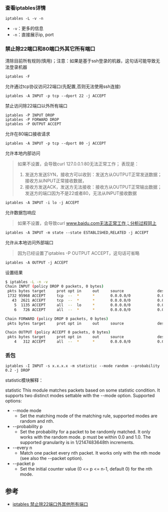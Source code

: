 ### 查看iptables详情

```
iptables -L -v -n
```

- `-v`：更多的信息
- `-n`：直接展示ip, port

### 禁止除22端口和80端口外其它所有端口

清除目前所有规则(慎用)；注意：如果是基于ssh登录的机器，这句话可能导致无法登录机器

```
iptables -F
```

允许通过tcp协议访问22端口(先配置,否则无法使用ssh连接)

```
iptables -A INPUT -p tcp --dport 22 -j ACCEPT
```

禁止访问除22端口以外所有端口

```
iptables -P INPUT DROP
iptables -P FORWARD DROP
iptables -P OUTPUT ACCEPT
```

允许在80端口接收请求

```
iptables -A INPUT -p tcp --dport 80 -j ACCEPT
```

允许本地内部访问

> 如果不设置，会导致curl 127.0.0.1:80无法正常工作；
> 表现是：
> 1. 发送方发送SYN，接收方可以收到：发送方从OUTPUT正常发送数据；接收方从INPUT正常接收数据，
> 2. 接收方发送ACK，发送方无法接收：接收方从OUTPUT正常输出数据；发送方的端口因为不是22或者80，无法从INPUT接收数据

```
iptables -A INPUT -i lo -j ACCEPT
```

允许数据包响应

> 如果不设置，会导致curl www.baidu.com无法正常工作；分析过程同上

```
iptables -A INPUT -m state --state ESTABLISHED,RELATED -j ACCEPT
```

允许从本地访问外部端口

> 因为已经设置了iptables -P OUTPUT ACCEPT，这句话可省略

```
iptables -A OUTPUT -j ACCEPT
```

设置结果

```bash
$ iptables -L -n -v
Chain INPUT (policy DROP 0 packets, 0 bytes)
 pkts bytes target     prot opt in     out     source               destination
 1732 95968 ACCEPT     tcp  --  *      *       0.0.0.0/0            0.0.0.0/0            tcp dpt:22
   43  2621 ACCEPT     tcp  --  *      *       0.0.0.0/0            0.0.0.0/0            tcp dpt:80
    5  1135 ACCEPT     all  --  lo     *       0.0.0.0/0            0.0.0.0/0
    6   726 ACCEPT     all  --  *      *       0.0.0.0/0            0.0.0.0/0            state RELATED,ESTABLISHED

Chain FORWARD (policy DROP 0 packets, 0 bytes)
 pkts bytes target     prot opt in     out     source               destination

Chain OUTPUT (policy ACCEPT 0 packets, 0 bytes)
 pkts bytes target     prot opt in     out     source               destination
    4   312 ACCEPT     all  --  *      *       0.0.0.0/0            0.0.0.0/0
```

### 丢包

```
iptables -I INPUT -s x.x.x.x -m statistic --mode random --probability 0.2 -j DROP
```

statistic模块解释：

statistic
This module matches packets based on some statistic condition. It supports two distinct modes settable with the --mode option.
Supported options:

- --mode mode
  - Set the matching mode of the matching rule, supported modes are random and nth.
- --probability p
  - Set the probability for a packet to be randomly matched. It only works with the random mode. p must be within 0.0 and 1.0. The supported granularity is in 1/2147483648th increments.
- --every n
  - Match one packet every nth packet. It works only with the nth mode (see also the --packet option).
- --packet p
  - Set the initial counter value (0 <= p <= n-1, default 0) for the nth mode.

## 参考

- [iptables 禁止除22端口外其他所有端口](https://blog.csdn.net/qq_44273583/article/details/116661747)
